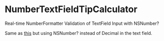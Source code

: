 # NumberTextFieldTipCalculator

Real-time NumberFormatter Validation of TextField Input with NSNumber?

Same as [this](https://github.com/UPetersen/swiftui-numberfield) but using NSNumber? instead of Decimal in the text field.
